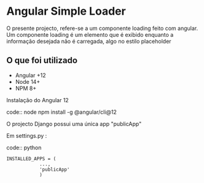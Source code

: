 
Angular Simple Loader
=========================
O presente projecto, refere-se a um componente loading feito com angular. Um componente loading é um elemento que é exibido enquanto a informação desejada não é carregada, algo no estilo placeholder

## O que foi utilizado
- Angular +12
- Node 14+
- NPM 8+

Instalação do Angular 12

code:: node
    npm install -g @angular/cli@12


O projecto Django possui uma única app "publicApp"

Em settings.py :

code:: python

    INSTALLED_APPS = (
                ...,
                'publicApp'
                )
